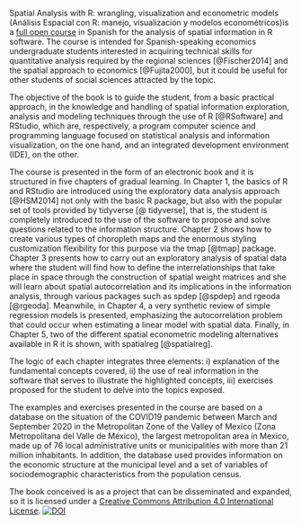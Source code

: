 Spatial Analysis with R: wrangling, visualization and econometric models (Análisis Espacial con R: manejo, visualización y modelos econométricos)is a [full open course](https://jaime-pru.github.io/Analisis-de-datos-espaciales/) in Spanish for the analysis of spatial information in R software. The course is intended for Spanish-speaking economics undergraduate students interested in acquiring technical skills for quantitative analysis required by the regional sciences [@Fischer2014] and the spatial approach to economics [@Fujita2000], but it could be useful for other students of social sciences attracted by the topic.  

The objective of the book is to guide the student, from a basic practical approach, in the knowledge and handling of spatial information exploration, analysis and modeling techniques through the use of R [@RSoftware] and RStudio, which are, respectively, a program computer science and programming language focused on statistical analysis and information visualization, on the one hand, and an integrated development environment (IDE), on the other.  

The course is presented in the form of an electronic book and it is structured in five chapters of gradual learning. In Chapter 1, the basics of R and RStudio are introduced using the exploratory data analysis approach [@HSM2014] not only with the basic R package, but also with the popular set of tools provided by tidyverse [@ tidyverse], that is, the student is completely introduced to the use of the software to propose and solve questions related to the information structure. Chapter 2 shows how to create various types of choropleth maps and the enormous styling customization flexibility for this purpose via the tmap [@tmap] package. Chapter 3 presents how to carry out an exploratory analysis of spatial data where the student will find how to define the interrelationships that take place in space through the construction of spatial weight matrices and she will learn about spatial autocorrelation and its implications in the information analysis, through various packages such as spdep [@spdep] and rgeoda [@rgeoda]. Meanwhile, in Chapter 4, a very synthetic review of simple regression models is presented, emphasizing the autocorrelation problem that could occur when estimating a linear model with spatial data. Finally, in Chapter 5, two of the different spatial econometric modeling alternatives available in R it is shown, with spatialreg [@spatialreg].  

The logic of each chapter integrates three elements: i) explanation of the fundamental concepts covered, ii) the use of real information in the software that serves to illustrate the highlighted concepts, iii) exercises proposed for the student to delve into the topics exposed.  

The examples and exercises presented in the course are based on a database on the situation of the COVID19 pandemic between March and September 2020 in the Metropolitan Zone of the Valley of Mexico (Zona Metropolitana del Valle de México), the largest metropolitan area in Mexico, made up of 76 local administrative units or municipalities with more than 21 million inhabitants. In addition, the database used provides information on the economic structure at the municipal level and a set of variables of sociodemographic characteristics from the population census.

The book conceived is as a project that can be disseminated and expanded, so it is licensed under a [Creative Commons Attribution 4.0 International License](https://creativecommons.org/licenses/by/4.0/).
[![DOI](https://zenodo.org/badge/449847797.svg)](https://zenodo.org/badge/latestdoi/449847797)
